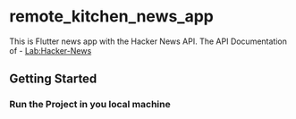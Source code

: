 # remote_kitchen_news_app

This is Flutter news app with the Hacker News API. The API Documentation of - [Lab:Hacker-News](https://github.com/HackerNews/API)

## Getting Started
### Run the Project in you local machine

